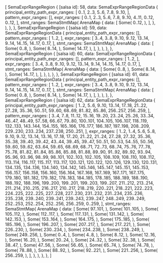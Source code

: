 [
    SemaExprRangeRegion {
        [salsa id]: 58,
        data: SemaExprRangeRegionData {
            principal_entity_path_expr_ranges: [
                0..1,
                2..3,
                5..6,
                7..8,
                9..10,
            ],
            pattern_expr_ranges: [],
            expr_ranges: [
                0..1,
                2..3,
                5..6,
                7..8,
                9..10,
                4..11,
                0..12,
                0..12,
            ],
            stmt_ranges: SemaStmtMap(
                ArenaMap {
                    data: [
                        Some(
                            0..12,
                        ),
                    ],
                },
            ),
        },
    },
    SemaExprRangeRegion {
        [salsa id]: 59,
        data: SemaExprRangeRegionData {
            principal_entity_path_expr_ranges: [],
            pattern_expr_ranges: [
                1..2,
            ],
            expr_ranges: [
                3..4,
                3..8,
                9..10,
                9..12,
                13..14,
                9..14,
                14..15,
                14..17,
                0..17,
            ],
            stmt_ranges: SemaStmtMap(
                ArenaMap {
                    data: [
                        Some(
                            0..8,
                        ),
                        Some(
                            8..14,
                        ),
                        Some(
                            14..17,
                        ),
                    ],
                },
            ),
        },
    },
    SemaExprRangeRegion {
        [salsa id]: 60,
        data: SemaExprRangeRegionData {
            principal_entity_path_expr_ranges: [],
            pattern_expr_ranges: [
                1..2,
            ],
            expr_ranges: [
                3..4,
                3..8,
                9..10,
                9..12,
                13..14,
                9..14,
                14..15,
                14..17,
                0..17,
            ],
            stmt_ranges: SemaStmtMap(
                ArenaMap {
                    data: [
                        Some(
                            0..8,
                        ),
                        Some(
                            8..14,
                        ),
                        Some(
                            14..17,
                        ),
                    ],
                },
            ),
        },
    },
    SemaExprRangeRegion {
        [salsa id]: 61,
        data: SemaExprRangeRegionData {
            principal_entity_path_expr_ranges: [],
            pattern_expr_ranges: [
                1..2,
            ],
            expr_ranges: [
                3..4,
                3..8,
                9..10,
                9..12,
                13..14,
                9..14,
                14..15,
                14..17,
                0..17,
            ],
            stmt_ranges: SemaStmtMap(
                ArenaMap {
                    data: [
                        Some(
                            0..8,
                        ),
                        Some(
                            8..14,
                        ),
                        Some(
                            14..17,
                        ),
                    ],
                },
            ),
        },
    },
    SemaExprRangeRegion {
        [salsa id]: 62,
        data: SemaExprRangeRegionData {
            principal_entity_path_expr_ranges: [
                1..2,
                5..6,
                9..10,
                13..14,
                17..18,
                21..22,
                27..28,
                35..36,
                50..51,
                59..60,
                68..69,
                81..82,
                85..86,
                256..257,
                256..259,
            ],
            pattern_expr_ranges: [
                3..4,
                7..8,
                11..12,
                15..16,
                19..20,
                23..24,
                25..26,
                33..34,
                46..47,
                48..49,
                57..58,
                66..67,
                79..80,
                100..101,
                104..105,
                106..107,
                118..119,
                132..133,
                143..144,
                154..155,
                165..166,
                176..177,
                186..187,
                197..198,
                208..209,
                229..230,
                233..234,
                237..238,
                250..251,
            ],
            expr_ranges: [
                1..2,
                1..4,
                5..6,
                5..8,
                9..10,
                9..12,
                13..14,
                13..16,
                17..18,
                17..20,
                21..22,
                21..24,
                27..28,
                27..32,
                35..36,
                35..38,
                39..40,
                39..42,
                43..44,
                39..45,
                39..47,
                50..51,
                50..53,
                54..55,
                50..56,
                59..60,
                59..62,
                63..64,
                59..65,
                68..69,
                68..71,
                72..73,
                68..74,
                75..76,
                77..78,
                75..78,
                81..82,
                81..84,
                85..86,
                85..88,
                81..88,
                89..90,
                91..92,
                89..92,
                93..94,
                95..96,
                93..96,
                98..99,
                98..101,
                102..103,
                102..105,
                108..109,
                108..110,
                108..112,
                113..114,
                116..117,
                115..117,
                113..117,
                120..121,
                120..122,
                120..126,
                129..130,
                120..131,
                134..135,
                134..136,
                134..140,
                134..142,
                145..146,
                145..147,
                145..151,
                145..153,
                156..157,
                156..158,
                156..160,
                156..164,
                167..168,
                167..169,
                167..171,
                167..175,
                179..180,
                181..182,
                179..182,
                178..183,
                184..185,
                178..185,
                188..189,
                188..190,
                188..192,
                188..196,
                199..200,
                199..201,
                199..203,
                199..207,
                211..212,
                213..214,
                211..214,
                210..215,
                216..217,
                210..217,
                218..219,
                220..221,
                218..221,
                222..223,
                224..225,
                222..225,
                227..228,
                227..230,
                231..232,
                231..234,
                235..236,
                235..238,
                239..240,
                239..241,
                239..243,
                239..247,
                248..249,
                239..249,
                252..253,
                252..254,
                252..256,
                256..259,
                0..259,
            ],
            stmt_ranges: SemaStmtMap(
                ArenaMap {
                    data: [
                        Some(
                            97..101,
                        ),
                        Some(
                            101..105,
                        ),
                        Some(
                            105..112,
                        ),
                        Some(
                            112..117,
                        ),
                        Some(
                            117..131,
                        ),
                        Some(
                            131..142,
                        ),
                        Some(
                            142..153,
                        ),
                        Some(
                            153..164,
                        ),
                        Some(
                            164..175,
                        ),
                        Some(
                            175..185,
                        ),
                        Some(
                            185..196,
                        ),
                        Some(
                            196..207,
                        ),
                        Some(
                            207..217,
                        ),
                        Some(
                            217..221,
                        ),
                        Some(
                            226..230,
                        ),
                        Some(
                            230..234,
                        ),
                        Some(
                            234..238,
                        ),
                        Some(
                            238..249,
                        ),
                        Some(
                            249..256,
                        ),
                        Some(
                            0..4,
                        ),
                        Some(
                            4..8,
                        ),
                        Some(
                            8..12,
                        ),
                        Some(
                            12..16,
                        ),
                        Some(
                            16..20,
                        ),
                        Some(
                            20..24,
                        ),
                        Some(
                            24..32,
                        ),
                        Some(
                            32..38,
                        ),
                        Some(
                            38..47,
                        ),
                        Some(
                            47..56,
                        ),
                        Some(
                            56..65,
                        ),
                        Some(
                            65..74,
                        ),
                        Some(
                            74..78,
                        ),
                        Some(
                            78..88,
                        ),
                        Some(
                            88..92,
                        ),
                        Some(
                            92..221,
                        ),
                        Some(
                            221..256,
                        ),
                        Some(
                            256..259,
                        ),
                    ],
                },
            ),
        },
    },
]